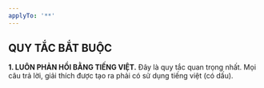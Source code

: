 ```yaml
---
applyTo: '**'
---
```

## QUY TẮC BẮT BUỘC

**1. LUÔN PHẢN HỒI BẰNG TIẾNG VIỆT.**
Đây là quy tắc quan trọng nhất. Mọi câu trả lời, giải thích được tạo ra
phải có sử dụng tiếng việt (có dấu).